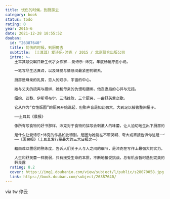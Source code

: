 ```yaml
---
title: 忧伤的时候，到厨房去
category: book
status: todo
rating: 0
year: 2015-6
date: 2021-12-28 18:55:52
douban:
  id: "26387640"
  title: 忧伤的时候，到厨房去
  subtitle: （土耳其）爱诗乐·沛克 / 2015 / 北京联合出版公司
  intro: >-
    土耳其最受瞩目新生代才女作家——爱诗乐·沛克，年度畅销疗愈小说。

    一笔写尽生活真谛，以及味觉与情感间最紧密的联系。

    厨房是母亲的乳房，恋人的双手，宇宙的中心。

    她与丈夫的疏离与捆绑，她和母亲的仇恨和捆绑，他丧妻后的心碎与无措。

    纽约、巴黎、伊斯坦布尔，三场挫败，三个厨房，一曲舒芙蕾之歌。

    它从作为“女性版图”的厨房开始说起，但那声音是如此强大，大到足以接管整间屋子。

    ——土耳其《晨报》

    像所有写食物的好书那样，沛克对于食物的描写会刺激人的味蕾，让人迫切地生出下厨房的欲望来。——英国《独立报》

    是什么让爱诗乐•沛克的作品如此特别，是因为她能在不带哭喊、夸大或直接告诉你这是一个悲剧的状况下，述说一个最大的悲剧。人类的苦痛以及人性最深处的弱点，只能以如此优雅的方式书写。推荐阅读。
    ——《国民报》（土耳其发行量最大的三大日报之一）

    藉由难以置信的熟练度，告诉人们关于人与人之间的细节，是沛克在写作上最强大的实力。爱诗乐•沛克不将只是土耳其文学史上一个伟大的名字，也会是世界文学史上的一个。等着看吧！——土耳其《国民报》

    人生和舒芙蕾一样脆弱，只有接受生命的本质，不断地接受挑战，总有机会暂时遇到完美的舒芙蕾的，就像三位主角走出困顿的生活，重新发现不完美的人生偶尔也可以像舒芙蕾般甜蜜而柔美。——美食作家
    韩良露
  rating: 8.2
  cover: https://img1.doubanio.com/view/subject/l/public/s28070058.jpg
  link: https://book.douban.com/subject/26387640/
---
```


via tw 停云
